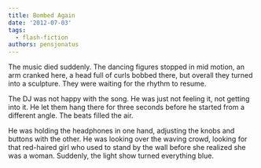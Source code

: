 ```yaml
---
title: Bombed Again
date: '2012-07-03'
tags:
  - flash-fiction
authors: pensjonatus
---
```


The music died suddenly. The dancing figures stopped in mid motion, an arm
cranked here, a head full of curls bobbed there, but overall they turned into a
sculpture. They were waiting for the rhythm to resume.

<!-- truncate -->

The DJ was not happy with the song. He was just not feeling it, not getting into
it. He let them hang there for three seconds before he started from a different
angle. The beats filled the air.

He was holding the headphones in one hand, adjusting the knobs and buttons with
the other. He was looking over the waving crowd, looking for that red-haired
girl who used to stand by the wall before she realized she was a woman.
Suddenly, the light show turned everything blue.
